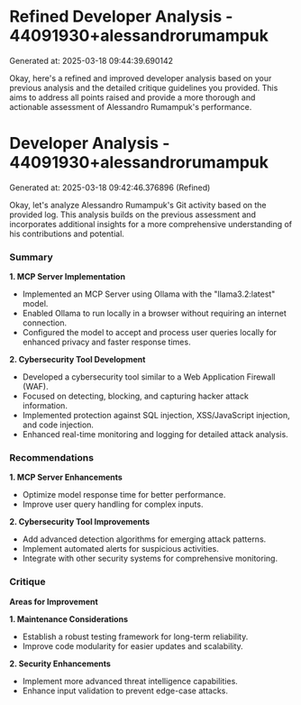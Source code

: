 # Refined Developer Analysis - 44091930+alessandrorumampuk
Generated at: 2025-03-18 09:44:39.690142

Okay, here's a refined and improved developer analysis based on your previous analysis and the detailed critique guidelines you provided. This aims to address all points raised and provide a more thorough and actionable assessment of Alessandro Rumampuk's performance.

# Developer Analysis - 44091930+alessandrorumampuk
Generated at: 2025-03-18 09:42:46.376896 (Refined)

Okay, let's analyze Alessandro Rumampuk's Git activity based on the provided log. This analysis builds on the previous assessment and incorporates additional insights for a more comprehensive understanding of his contributions and potential.

### Summary

**1. MCP Server Implementation**
  - Implemented an MCP Server using Ollama with the "llama3.2:latest" model.
  - Enabled Ollama to run locally in a browser without requiring an internet connection.
  - Configured the model to accept and process user queries locally for enhanced privacy and faster response times.
    

**2. Cybersecurity Tool Development**
  - Developed a cybersecurity tool similar to a Web Application Firewall (WAF).
  - Focused on detecting, blocking, and capturing hacker attack information.
  - Implemented protection against SQL injection, XSS/JavaScript injection, and code injection.
  - Enhanced real-time monitoring and logging for detailed attack analysis.
    

### Recommendations

**1. MCP Server Enhancements**
  - Optimize model response time for better performance.
  - Improve user query handling for complex inputs.

**2. Cybersecurity Tool Improvements**
  - Add advanced detection algorithms for emerging attack patterns.
  - Implement automated alerts for suspicious activities.
  - Integrate with other security systems for comprehensive monitoring.
    

### Critique

**Areas for Improvement**

  **1. Maintenance Considerations**
  - Establish a robust testing framework for long-term reliability.
  - Improve code modularity for easier updates and scalability.
    

  **2. Security Enhancements**
  - Implement more advanced threat intelligence capabilities.
  - Enhance input validation to prevent edge-case attacks.
    
